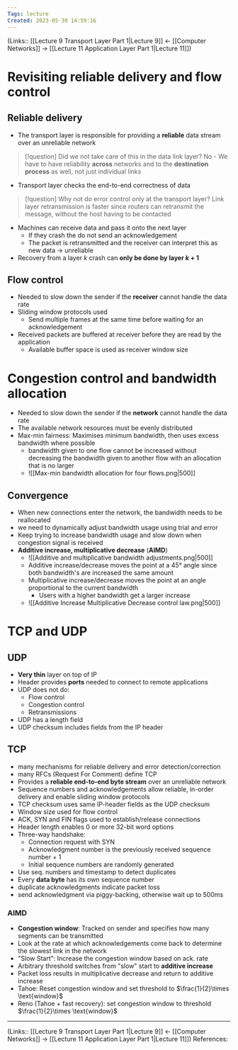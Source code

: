 ```yaml
---
Tags: lecture
Created: 2023-05-30 14:59:16
---
```

(Links:: [[Lecture 9 Transport Layer Part 1|Lecture 9]] <- [[Computer Networks]] -> [[Lecture 11 Application Layer Part 1|Lecture 11]])
# Revisiting reliable delivery and flow control
## Reliable delivery
- The transport layer is responsible for providing a **reliable** data stream over an unreliable network

> [!question] Did we not take care of this in the data link layer?
> No - We have to have reliability **across** networks and to the **destination process** as well, not just individual links
- Transport layer checks the end-to-end correctness of data

> [!question] Why not do error control only at the transport layer?
> Link layer retransmission is faster since routers can retransmit the message, without the host having to be contacted 

- Machines can receive data and pass it onto the next layer
	- If they crash the do not send an acknowledgement
	- The packet is retransmitted and the receiver can interpret this as new data -> unreliable 
- Recovery from a layer $k$ crash can **only be done by layer $k+1$**
## Flow control
- Needed to slow down the sender if the **receiver** cannot handle the data rate
- Sliding window protocols used 
	- Send multiple frames at the same time before waiting for an acknowledgement
- Received packets are buffered at receiver before they are read by the application
	- Available buffer space is used as receiver window size
# Congestion control and bandwidth allocation
- Needed to slow down the sender if the **network** cannot handle the data rate
- The available network resources must be evenly distributed 
- Max-min fairness: Maximises minimum bandwidth, then uses excess bandwidth where possible
	- bandwidth given to one flow cannot be increased without decreasing the bandwidth given to another flow with an allocation that is no larger
	- ![[Max-min bandwidth allocation for four flows.png|500]]
## Convergence
- When new connections enter the network, the bandwidth needs to be reallocated
- we need to dynamically adjust bandwidth usage using trial and error
- Keep trying to increase bandwidth usage and slow down when congestion signal is received
- **Additive increase, multiplicative decrease** (**AIMD**)
	- ![[Additive and multiplicative bandwidth adjustments.png|500]]
	- Additive increase/decrease moves the point at a 45° angle since both bandwidth's are increased the same amount
	- Multiplicative increase/decrease moves the point at an angle proportional to the current bandwidth
		- Users with a higher bandwidth get a larger increase
	- ![[Additive Increase Multiplicative Decrease control law.png|500]]
# TCP and UDP
## UDP
- **Very thin** layer on top of IP
- Header provides **ports** needed to connect to remote applications
- UDP does not do:
	- Flow control
	- Congestion control
	- Retransmissions
- UDP has a length field
- UDP checksum includes fields from the IP header
## TCP
- many mechanisms for reliable delivery and error detection/correction
- many RFCs (Request For Comment) define TCP
- Provides a **reliable end-to-end byte stream** over an unreliable network
- Sequence numbers and acknowledgements allow reliable, in-order delivery and enable sliding window protocols
- TCP checksum uses same IP-header fields as the UDP checksum
- Window size used for flow control
- ACK, SYN and FIN flags used to establish/release connections
- Header length enables 0 or more 32-bit word options
- Three-way handshake: 
	- Connection request with SYN
	- Acknowledgment number is the previously received sequence number + 1
	- Initial sequence numbers are randomly generated
- Use seq. numbers and timestamp to detect duplicates
- Every **data byte** has its own sequence number
- duplicate acknowledgments indicate packet loss
- send acknowledgment via piggy-backing, otherwise wait up to 500ms
### AIMD
- **Congestion window**: Tracked on sender and specifies how many segments can be transmitted
- Look at the rate at which acknowledgements come back to determine the slowest link in the network
- "Slow Start": Increase the congestion window based on ack. rate
- Arbitrary threshold switches from "slow" start to **additive increase**
- Packet loss results in multiplicative decrease and return to additive increase
- Tahoe: Reset congestion window and set threshold to $\frac{1}{2}\times \text{window}$
- Reno (Tahoe + fast recovery): set congestion window to threshold $\frac{1}{2}\times \text{window}$

---
(Links:: [[Lecture 9 Transport Layer Part 1|Lecture 9]] <- [[Computer Networks]] -> [[Lecture 11 Application Layer Part 1|Lecture 11]])
References: